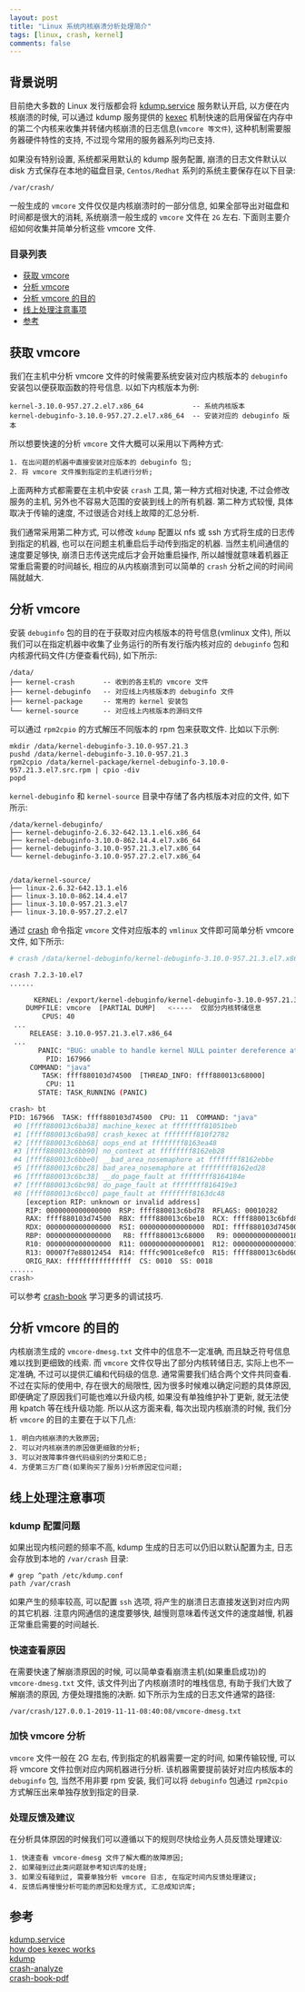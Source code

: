 ```yaml
---
layout: post
title: "Linux 系统内核崩溃分析处理简介"
tags: [linux, crash, kernel]
comments: false
---
```


## 背景说明

目前绝大多数的 Linux 发行版都会将 [kdump.service](https://access.redhat.com/documentation/en-us/red_hat_enterprise_linux/7/html/kernel_administration_guide/kernel_crash_dump_guide) 服务默认开启, 以方便在内核崩溃的时候, 可以通过 kdump 服务提供的 [kexec](https://access.redhat.com/documentation/en-us/red_hat_enterprise_linux_for_real_time/7/html/tuning_guide/using_kdump_and_kexec_with_the_rt_kernel) 机制快速的启用保留在内存中的第二个内核来收集并转储内核崩溃的日志信息(`vmcore 等文件`), 这种机制需要服务器硬件特性的支持, 不过现今常用的服务器系列均已支持.

如果没有特别设置, 系统都采用默认的 kdump 服务配置, 崩溃的日志文件默认以 disk 方式保存在本地的磁盘目录, `Centos/Redhat` 系列的系统主要保存在以下目录:
```
/var/crash/
```

一般生成的 `vmcore` 文件仅仅是内核崩溃时的一部分信息, 如果全部导出对磁盘和时间都是很大的消耗, 系统崩溃一般生成的 `vmcore` 文件在 `2G` 左右. 下面则主要介绍如何收集并简单分析这些 vmcore 文件.

### 目录列表

* [获取 vmcore](#获取-vmcore)
* [分析 vmcore](#分析-vmcore)
* [分析 vmcore 的目的](#分析-vmcore-的目的)
* [线上处理注意事项](#线上处理注意事项)
* [参考](#参考)


## 获取 vmcore

我们在主机中分析 vmcore 文件的时候需要系统安装对应内核版本的 `debuginfo` 安装包以便获取函数的符号信息. 以如下内核版本为例:

```
kernel-3.10.0-957.27.2.el7.x86_64            -- 系统内核版本
kernel-debuginfo-3.10.0-957.27.2.el7.x86_64  -- 安装对应的 debuginfo 版本
```

所以想要快速的分析 `vmcore` 文件大概可以采用以下两种方式:
```
1. 在出问题的机器中直接安装对应版本的 debuginfo 包;
2. 将 vmcore 文件推到指定的主机进行分析;
```

上面两种方式都需要在主机中安装 `crash` 工具, 第一种方式相对快速, 不过会修改服务的主机, 另外也不容易大范围的安装到线上的所有机器. 第二种方式较慢, 具体取决于传输的速度, 不过很适合对线上故障的汇总分析. 

我们通常采用第二种方式, 可以修改 `kdump` 配置以 nfs 或 ssh 方式将生成的日志传到指定的机器, 也可以在问题主机重启后手动传到指定的机器. 当然主机间通信的速度要足够快, 崩溃日志传送完成后才会开始重启操作, 所以越慢就意味着机器正常重启需要的时间越长, 相应的从内核崩溃到可以简单的 `crash` 分析之间的时间间隔就越大.

## 分析 vmcore

安装 `debuginfo` 包的目的在于获取对应内核版本的符号信息(vmlinux 文件), 所以我们可以在指定机器中收集了业务运行的所有发行版内核对应的 `debuginfo` 包和内核源代码文件(方便查看代码), 如下所示:

```
/data/
├── kernel-crash       -- 收到的各主机的 vmcore 文件
├── kernel-debuginfo   -- 对应线上内核版本的 debuginfo 文件
├── kernel-package     -- 常用的 kernel 安装包
└── kernel-source      -- 对应线上内核版本的源码文件
```

可以通过 `rpm2cpio` 的方式解压不同版本的 rpm 包来获取文件. 比如以下示例:
```
mkdir /data/kernel-debuginfo-3.10.0-957.21.3 
pushd /data/kernel-debuginfo-3.10.0-957.21.3 
rpm2cpio /data/kernel-package/kernel-debuginfo-3.10.0-957.21.3.el7.src.rpm | cpio -div 
popd
```

`kernel-debuginfo` 和 `kernel-source` 目录中存储了各内核版本对应的文件, 如下所示:
```
/data/kernel-debuginfo/
├── kernel-debuginfo-2.6.32-642.13.1.el6.x86_64
├── kernel-debuginfo-3.10.0-862.14.4.el7.x86_64
├── kernel-debuginfo-3.10.0-957.21.3.el7.x86_64
└── kernel-debuginfo-3.10.0-957.27.2.el7.x86_64


/data/kernel-source/
├── linux-2.6.32-642.13.1.el6
├── linux-3.10.0-862.14.4.el7
├── linux-3.10.0-957.21.3.el7
├── linux-3.10.0-957.27.2.el7
```

通过 [crash](https://www.dedoimedo.com/computers/crash-analyze.html) 命令指定 `vmcore` 文件对应版本的 `vmlinux` 文件即可简单分析 vmcore 文件, 如下所示:
```bash
# crash /data/kernel-debuginfo/kernel-debuginfo-3.10.0-957.21.3.el7.x86_64/usr/lib/debug/lib/modules/3.10.0-957.21.3.el7.x86_64/vmlinux vmcore

crash 7.2.3-10.el7
......

      KERNEL: /export/kernel-debuginfo/kernel-debuginfo-3.10.0-957.21.3.el7.x86_64/usr/lib/debug/lib/modules/3.10.0-957.21.3.el7.x86_64/vmlinux
    DUMPFILE: vmcore  [PARTIAL DUMP]   <-----  仅部分内核转储信息
        CPUS: 40
 ...
     RELEASE: 3.10.0-957.21.3.el7.x86_64
 ...
       PANIC: "BUG: unable to handle kernel NULL pointer dereference at           (null)"
         PID: 167966
     COMMAND: "java"
        TASK: ffff880103d74500  [THREAD_INFO: ffff880013c68000]
         CPU: 11
       STATE: TASK_RUNNING (PANIC)

crash> bt
PID: 167966  TASK: ffff880103d74500  CPU: 11  COMMAND: "java"
 #0 [ffff880013c6ba38] machine_kexec at ffffffff81051beb
 #1 [ffff880013c6ba98] crash_kexec at ffffffff810f2782
 #2 [ffff880013c6bb68] oops_end at ffffffff8163ea48
 #3 [ffff880013c6bb90] no_context at ffffffff8162eb28
 #4 [ffff880013c6bbe0] __bad_area_nosemaphore at ffffffff8162ebbe
 #5 [ffff880013c6bc28] bad_area_nosemaphore at ffffffff8162ed28
 #6 [ffff880013c6bc38] __do_page_fault at ffffffff8164184e
 #7 [ffff880013c6bc98] do_page_fault at ffffffff816419e3
 #8 [ffff880013c6bcc0] page_fault at ffffffff8163dc48
    [exception RIP: unknown or invalid address]
    RIP: 0000000000000000  RSP: ffff880013c6bd78  RFLAGS: 00010282
    RAX: ffff880103d74500  RBX: ffff880013c6be10  RCX: ffff880013c6bfd8
    RDX: 0000000000000000  RSI: 0000000000000000  RDI: ffff880103d74500
    RBP: 0000000000000000   R8: ffff880013c68000   R9: 0000000000000018
    R10: 0000000000000000  R11: 0000000000000001  R12: 0000000000000001
    R13: 00007f7e88012454  R14: ffffc9001ce8efc0  R15: ffff880013c6bd60
    ORIG_RAX: ffffffffffffffff  CS: 0010  SS: 0018
......
crash> 
``` 

可以参考 [crash-book](https://www.dedoimedo.com/computers/crash-book.html) 学习更多的调试技巧.

## 分析 vmcore 的目的

内核崩溃生成的 `vmcore-dmesg.txt` 文件中的信息不一定准确, 而且缺乏符号信息难以找到更细致的线索. 而 `vmcore` 文件仅导出了部分内核转储日志, 实际上也不一定准确, 不过可以提供汇编和代码级的信息. 通常需要我们结合两个文件共同查看. 不过在实际的使用中, 存在很大的局限性, 因为很多时候难以确定问题的具体原因, 即便确定了原因我们可能也难以升级内核, 如果没有单独维护补丁更新, 就无法使用 kpatch 等在线升级功能. 所以从这方面来看, 每次出现内核崩溃的时候, 我们分析 `vmcore` 的目的主要在于以下几点: 
```
1. 明白内核崩溃的大致原因;
2. 可以对内核崩溃的原因做更细致的分析;
3. 可以对故障事件做代码级别的分类和汇总;
4. 方便第三方厂商(如果购买了服务)分析原因定位问题;
```

## 线上处理注意事项

### kdump 配置问题

如果出现内核问题的频率不高, kdump 生成的日志可以仍旧以默认配置为主, 日志会存放到本地的 `/var/crash` 目录:
```
# grep ^path /etc/kdump.conf 
path /var/crash
```

如果产生的频率较高, 可以配置 `ssh` 选项, 将产生的崩溃日志直接发送到对应内网的其它机器. 注意内网通信的速度要够快, 越慢则意味着传送文件的速度越慢, 机器正常重启需要的时间越长.

### 快速查看原因

在需要快速了解崩溃原因的时候, 可以简单查看崩溃主机(如果重启成功)的 `vmcore-dmesg.txt` 文件, 该文件列出了内核崩溃时的堆栈信息, 有助于我们大致了解崩溃的原因, 方便处理措施的决断. 如下所示为生成的日志文件通常的路径:
```
/var/crash/127.0.0.1-2019-11-11-08:40:08/vmcore-dmesg.txt
```

### 加快 vmcore 分析

`vmcore` 文件一般在 2G 左右, 传到指定的机器需要一定的时间, 如果传输较慢, 可以将 vmcore 文件拉倒对应内网机器进行分析. 该机器需要提前装好对应内核版本的 `debuginfo` 包, 当然不用非要 rpm 安装, 我们可以将 `debuginfo` 包通过 `rpm2cpio` 方式解压出来单独存放到指定的目录. 

### 处理反馈及建议

在分析具体原因的时候我们可以遵循以下的规则尽快给业务人员反馈处理建议:
```
1. 快速查看 vmcore-dmesg 文件了解大概的故障原因;
2. 如果碰到过此类问题就参考知识库的处理;
3. 如果没有碰到过, 需要单独分析 vmcore 日志, 在指定时间内反馈处理建议;
4. 反馈后再慢慢分析可能的原因和处理方式, 汇总成知识库;
```

## 参考

[kdump.service](https://access.redhat.com/documentation/en-us/red_hat_enterprise_linux/7/html/kernel_administration_guide/kernel_crash_dump_guide)  
[how does kexec works](https://access.redhat.com/documentation/en-us/red_hat_enterprise_linux_for_real_time/7/html/tuning_guide/using_kdump_and_kexec_with_the_rt_kernel)  
[kdump](https://www.kernel.org/doc/Documentation/kdump/kdump.txt)  
[crash-analyze](https://www.dedoimedo.com/computers/crash-analyze.html)  
[crash-book-pdf](https://www.dedoimedo.com/computers/www.dedoimedo.com-crash-book.pdf)  
